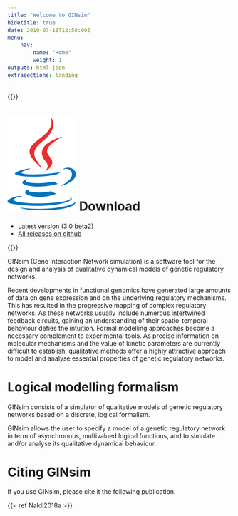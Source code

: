 ```yaml
---
title: "Welcome to GINsim"
hidetitle: true
date: 2019-07-18T12:58:00Z
menu: 
    nav:
        name: "Home"
        weight: 1
outputs: html json
extrasections: landing
---
```



{{<box class="download">}}

# ![Java](/logos/java.svg) Download

* [Latest version (3.0 beta2)](https://github.com/GINsim/GINsim-dev/releases/download/V3.0-beta2/GINsim-3.0-beta2.jar)
* [All releases on github](https://github.com/GINsim/GINsim-dev/releases)

{{</box>}}


GINsim (Gene Interaction Network simulation) is a software tool
for the design and analysis of qualitative dynamical models of
genetic regulatory networks.



Recent developments in functional genomics have generated large 
amounts of data on gene expression and on the underlying regulatory
mechanisms. This has resulted in the progressive mapping of complex
regulatory networks. As these networks usually include numerous
intertwined feedback circuits, gaining an understanding of their
spatio-temporal behaviour defies the intuition.
Formal modelling approaches become a necessary complement to
experimental tools. As precise information on molecular mechanisms
and the value of kinetic parameters are currently difficult to establish,
qualitative methods offer a highly attractive approach to model and
analyse essential properties of genetic regulatory networks.



# Logical modelling formalism

GINsim consists of a simulator of qualitative models of genetic 
regulatory networks based on a discrete, logical formalism.

GINsim allows the user to specify a model of a genetic regulatory
network in term of asynchronous, multivalued logical functions,
and to simulate and/or analyse its qualitative dynamical behaviour.

# Citing GINsim

If you use GINsim, please cite it the following publication.

{{< ref  Naldi2018a >}}

